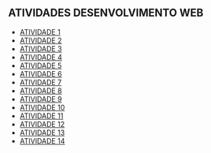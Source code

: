 ## ATIVIDADES DESENVOLVIMENTO WEB 

- [ATIVIDADE 1 ](https://esterzinha07.github.io/atividade.01/)
- [ATIVIDADE 2 ](https://esterzinha07.github.io/atividade.02/)
- [ATIVIDADE 3 ]()
- [ATIVIDADE 4 ]()
- [ATIVIDADE 5 ]()
- [ATIVIDADE 6 ]()
- [ATIVIDADE 7 ]()
- [ATIVIDADE 8 ]()
- [ATIVIDADE 9 ]()
- [ATIVIDADE 10 ]()
- [ATIVIDADE 11 ]()
- [ATIVIDADE 12 ]()
- [ATIVIDADE 13 ]()
- [ATIVIDADE 14 ]()

